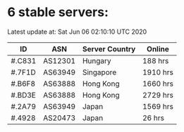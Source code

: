 # 6 stable servers:

Latest update at: Sat Jun 06 02:10:10 UTC 2020

| ID | ASN | Server Country | Online |
| -- | --- | -------------- | ------ |
| #.C831 | AS12301 | Hungary | 188 hrs |
| #.7F1D | AS63949 | Singapore | 1910 hrs |
| #.B6F8 | AS63888 | Hong Kong | 1660 hrs |
| #.BD3E | AS63888 | Hong Kong | 2729 hrs |
| #.2A79 | AS63949 | Japan | 1569 hrs |
| #.4928 | AS20473 | Japan | 26 hrs |

